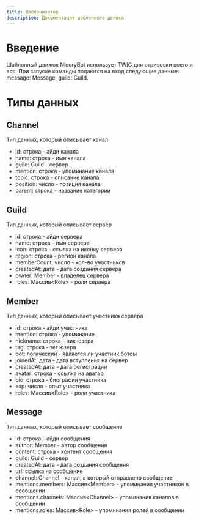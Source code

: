 ```yaml
---
title: Шаблонизатор
description: Документация шаблонного движка
---
```

# Введение
Шаблонный движок NicoryBot использует TWIG для отрисовки всего и вся.
При запуске команды подаются на вход следующие данные: message: Message, guild: Guild. 
# Типы данных
## Channel
Тип данных, который описывает канал 

* id: строка - айди канала
* name: строка - имя канала
* guild: Guild - сервер
* mention: строка - упоминание канала
* topic: строка - описание канала
* position: число - позиция канала
* parent: строка - название категории
## Guild
Тип данных, который описывает сервер

* id: строка - айди сервера
* name: строка - имя сервера
* icon: строка - ссылка на иконку сервера
* region: строка - регион канала
* memberCount: число - кол-во участников
* createdAt: дата - дата создания сервера
* owner: Member - владелец сервера
* roles: Массив\<Role> - роли сервера
## Member
Тип данных, который описывает участника сервера

* id: строка - айди участника
* mention: строка - упоминание
* nickname: строка - ник юзера
* tag: строка - тег юзера
* bot: логический - является ли участник ботом
* joinedAt: дата - дата вступления на сервер
* createdAt: дата - дата регистрации
* avatar: строка - ссылка на аватар
* bio:  строка - биография участника
* exp: число - опыт участника
* roles: Массив\<Role> - роли участника
## Message
Тип данных, который описывает сообщение

* id: строка - айди сообщения
* author: Member - автор сообщения
* content: строка - контент сообщения
* guild: Guild - сервер
* createdAt: дата - дата создания сообщения
* url: ссылка на сообщение
* channel: Channel - канал, в который отправлено сообщение
* mentions.members: Массив\<Member> - упоминания участников в сообщении
* mentions.channels: Массив\<Channel> - упоминания каналов в сообщении
* mentions.roles: Массив\<Role> - упоминания ролей в сообщении
